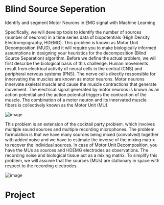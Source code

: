 # Blind Source Seperation
Identify and segment Motor Neurons in EMG signal with Machine Learning

Specifically, we will develop tools to identify the number of sources (number of neurons) in a time series data of biopotentials (High Density Electromyography, HDEMG). This problem is known as Motor Unit Decomposition (MUD), and it will require you to make biologically informed assumptions in designing your heuristics for the decomposition (Blind Source Separation) algorithm. Before we define the actual problem, we will first describe the biological basis of this challenge. Human movements result from electrical activity of neural cells in the central (CNS) and peripheral nervous systems (PNS). The nerve cells directly responsible for innervating the muscles are known as motor neurons. Motor neurons innervate skeletal muscle and cause the muscle contractions that generate movement. The electrical signal generated by motor neurons is known as an action potential and the action potential triggers the contraction of the muscle. The combination of a motor neuron and its innervated muscle fibers is collectively known as the Motor Unit (MU).

![image](https://github.com/ManoharSai2000/blind-source-seperation/assets/45100887/a64e3232-a584-4244-9325-48be9946e246)

This problem is an extension of the cocktail party problem, which involves multiple sound sources and multiple recording microphones. The problem formulation is that we have many sources being mixed (convolved) together with added noise and we have to estimate the inverse of the mixing matrix to recover the individual sources. In case of Motor Unit Decomposition, you have the MUs as sources and HDEMG electrodes as observations. The recording noise and biological tissue act as a mixing matrix. To simplify this problem, we will assume that the sources (MUs) are stationary in space with respect to the recording electrodes.

![image](https://github.com/ManoharSai2000/blind-source-seperation/assets/45100887/a67635c7-0a84-4dd3-809a-d00375dec7f9)


# Project




